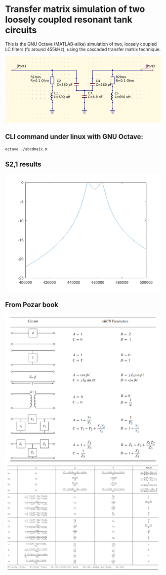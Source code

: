 # Transfer matrix simulation of two loosely coupled resonant tank circuits

This is the GNU Octave (MATLAB-alike) simulation of two, loosely coupled LC filters (fc around 455kHz), using the cascaded transfer matrix technique.

![image circuit](circuit.png)

## CLI command under linux with GNU Octave:
`octave ./abcdmaix.m`

## S2,1 results

![image s21](s21.png)

## From Pozar book

![image 1](ABCD1.png)
![image 2](ABCD2.png)

